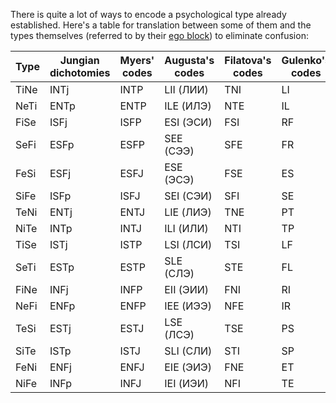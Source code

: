 There is quite a lot of ways to encode a psychological type already established.
Here's a table for translation between some of them and the types themselves (referred to by their [ego block](https://your-trickster.github.io/structure#the-blocks)) to eliminate confusion:

| Type | Jungian dichotomies | Myers' codes | Augusta's codes | Filatova's codes | Gulenko's codes | CPT codes |
|------|---------------------|--------------|-----------------|------------------|-----------------|-----------|
| TiNe | INTj                | INTP         | LII (ЛИИ)       | TNI              | LI              | iTS       |
| NeTi | ENTp                | ENTP         | ILE (ИЛЭ)       | NTE              | IL              | eNF       |
| FiSe | ISFj                | ISFP         | ESI (ЭСИ)       | FSI              | RF              | iFN       |
| SeFi | ESFp                | ESFP         | SEE (СЭЭ)       | SFE              | FR              | eST       |
| FeSi | ESFj                | ESFJ         | ESE (ЭСЭ)       | FSE              | ES              | eFN       |
| SiFe | ISFp                | ISFJ         | SEI (СЭИ)       | SFI              | SE              | iST       |
| TeNi | ENTj                | ENTJ         | LIE (ЛИЭ)       | TNE              | PT              | eTS       |
| NiTe | INTp                | INTJ         | ILI (ИЛИ)       | NTI              | TP              | iNF       |
| TiSe | ISTj                | ISTP         | LSI (ЛСИ)       | TSI              | LF              | iTN       |
| SeTi | ESTp                | ESTP         | SLE (СЛЭ)       | STE              | FL              | eSF       |
| FiNe | INFj                | INFP         | EII (ЭИИ)       | FNI              | RI              | iFS       |
| NeFi | ENFp                | ENFP         | IEE (ИЭЭ)       | NFE              | IR              | eNT       |
| TeSi | ESTj                | ESTJ         | LSE (ЛСЭ)       | TSE              | PS              | eTN       |
| SiTe | ISTp                | ISTJ         | SLI (СЛИ)       | STI              | SP              | iSF       |
| FeNi | ENFj                | ENFJ         | EIE (ЭИЭ)       | FNE              | ET              | eFS       |
| NiFe | INFp                | INFJ         | IEI (ИЭИ)       | NFI              | TE              | iNT       |
